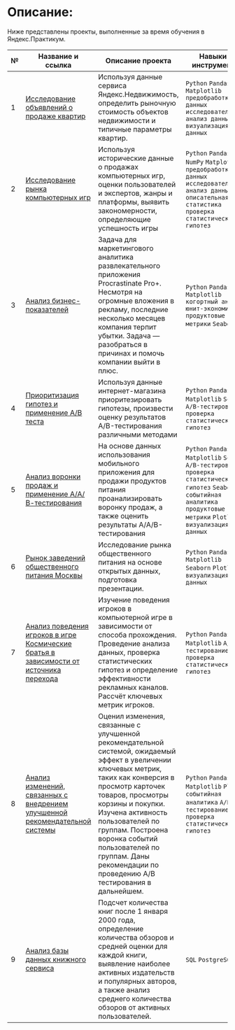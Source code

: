 # Описание:
Ниже представлены проекты, выполненные за время обучения в Яндекс.Практикум.

| № | Название и ссылка | Описание проекта | Навыки и инструменты |
|---|-------------------|------------------|---------------------|
| 1 | [Исследование объявлений о продаже квартир](https://github.com/dickeymickey/myprojects/blob/main/%D0%98%D1%81%D1%81%D0%BB%D0%B5%D0%B4%D0%BE%D0%B2%D0%B0%D1%82%D0%B5%D0%BB%D1%8C%D1%81%D0%BA%D0%B8%D0%B9%20%D0%B0%D0%BD%D0%B0%D0%BB%D0%B8%D0%B7%20%D0%B4%D0%B0%D0%BD%D0%BD%D1%8B%D1%85.ipynb) | Используя данные сервиса Яндекс.Недвижимость, определить рыночную стоимость объектов недвижимости и типичные параметры квартир. | ``Python`` ``Pandas`` ``Matplotlib`` ``предобработка данных`` ``исследовательский анализ данных`` ``визуализация данных``  |
| 2 | [Исследование рынка компьютерных игр](https://github.com/dickeymickey/myprojects/blob/main/%D0%98%D1%81%D1%81%D0%BB%D0%B5%D0%B4%D0%BE%D0%B2%D0%B0%D0%BD%D0%B8%D0%B5%20%D1%80%D1%8B%D0%BD%D0%BA%D0%B0%20%D0%BA%D0%BE%D0%BC%D0%BF%D1%8C%D1%8E%D1%82%D0%B5%D1%80%D0%BD%D1%8B%D1%85%20%D0%B8%D0%B3%D1%80.ipynb) | Используя исторические данные о продажах компьютерных игр, оценки пользователей и экспертов, жанры и платформы, выявить закономерности, определяющие успешность игры  | ``Python`` ``Pandas`` ``NumPy`` ``Matplotlib`` ``предобработка данных`` ``исследовательский анализ данных`` ``описательная статистика`` ``проверка статистических гипотез`` |
| 3 | [Анализ бизнес-показателей](https://github.com/dickeymickey/myprojects/blob/main/%D0%90%D0%BD%D0%B0%D0%BB%D0%B8%D0%B7%20%D0%B1%D0%B8%D0%B7%D0%BD%D0%B5%D1%81-%D0%BF%D0%BE%D0%BA%D0%B0%D0%B7%D0%B0%D1%82%D0%B5%D0%BB%D0%B5%D0%B9.ipynb) | Задача для маркетингового аналитика развлекательного приложения Procrastinate Pro+. Несмотря на огромные вложения в рекламу, последние несколько месяцев компания терпит убытки. Задача — разобраться в причинах и помочь компании выйти в плюс.| ``Python`` ``Pandas`` ``Matplotlib`` ``когортный анализ`` ``юнит-экономика`` ``продуктовые метрики`` ``Seaborn`` |
| 4 | [Приоритизация гипотез и применение А/В теста](https://github.com/dickeymickey/myprojects/blob/main/%D0%9F%D1%80%D0%B8%D0%BE%D1%80%D0%B8%D1%82%D0%B8%D0%B7%D0%B0%D1%86%D0%B8%D1%8F%20%D0%B3%D0%B8%D0%BF%D0%BE%D1%82%D0%B5%D0%B7%20%D0%B8%20%D0%BF%D1%80%D0%B8%D0%BC%D0%B5%D0%BD%D0%B5%D0%BD%D0%B8%D0%B5%20%D0%90%D0%92%20%D1%82%D0%B5%D1%81%D1%82%D0%B0.ipynb) | Используя данные интернет-магазина приоритезировать гипотезы, произвести оценку результатов A/B-тестирования различными методами | ``Python`` ``Pandas`` ``Matplotlib`` ``SciPy`` ``A/B-тестирование`` ``проверка статистических гипотез`` |
| 5 | [Анализ воронки продаж и применение А/А/В-тестирования](https://goo.su/ZktXE0n) | На основе данных использования мобильного приложения для продажи продуктов питания проанализировать воронку продаж, а также оценить результаты A/A/B-тестирования  | ``Python`` ``Pandas`` ``Matplotlib`` ``SciPy`` ``A/B-тестирование`` ``проверка статистических гипотез`` ``Seaborn`` ``событийная аналитика`` ``продуктовые метрики`` ``Plotly`` ``визуализация данных`` |
| 6 | [Рынок заведений общественного питания Москвы](https://goo.su/OBNBB) | Исследование рынка общественного питания на основе открытых данных, подготовка презентации. | ``Python`` ``Pandas`` ``Matplotlib`` ``Seaborn`` ``Plotly`` ``визуализация данных`` |
| 7 | [Анализ поведения игроков в игре Космические братья в зависимости от источника перехода](https://goo.su/3TV8p5a) | Изучение поведения игроков в компьютерной игре в зависимости от способа прохождения. Проведение анализа данных, проверка статистических гипотез и определение эффективности рекламных каналов. Рассчёт ключевых метрик игроков. | ``Python`` ``Pandas`` ``Matplotlib`` ``A/B-тестирование`` ``проверка статистических гипотез`` |
| 8 | [Анализ изменений, связанных с внедрением улучшенной рекомендательной системы](https://goo.su/1Jbnx) | Оценил изменения, связанные с улучшенной рекомендательной системой, ожидаемый эффект в увеличении ключевых метрик, таких как конверсия в просмотр карточек товаров, просмотры корзины и покупки. Изучена активность пользователей по группам. Построена воронка событий пользователей по группам. Даны рекомендации по проведению А/В тестирования в дальнейшем. | ``Python`` ``Pandas`` ``Matplotlib`` ``Plotly`` ``событийная аналитика`` ``A/B-тестирование`` ``проверка статистических гипотез`` |
| 9 | [Анализ базы данных книжного сервиса](https://goo.su/VfaOtT) | Подсчет количества книг после 1 января 2000 года, определение количества обзоров и средней оценки для каждой книги, выявление наиболее активных издательств и популярных авторов, а также анализ среднего количества обзоров от активных пользователей. | ``SQL`` ``PostgreSQL`` |
